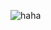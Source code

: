 ![haha](https://user-images.githubusercontent.com/48179170/133964545-10813127-4a4a-463e-9f07-6d5d5eb3ed04.png)
